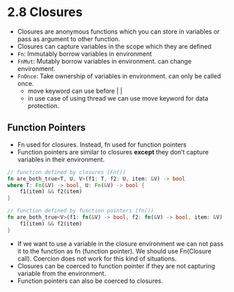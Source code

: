 # 2.8 Closures

- Closures are anonymous functions which you can store in variables or pass as argument to other function.
- Closures can capture variables in the scope which they are defined
- `Fn`: Immutably borrow variables in environment
- `FnMut`: Mutably borrow variables in environment. can change environment.
- `FnOnce`: Take ownership of variables in environment. can only be called once.
  - move keyword can use before | |
  - in use case of using thread we can use move keyword for data protection.

## Function Pointers

- Fn used for closures. Instead, fn used for function pointers
- Function pointers are similar to closures **except** they don’t capture variables in their environment.

```rust
// function defined by closures (Fn())
fn are_both_true<T, U, V>(f1: T, f2: U, item: &V) -> bool
where T: Fn(&V) -> bool, U: Fn(&V) -> bool {
    f1(item) && f2(item)
}

// function defined by function pointers (fn())
fn are_both_true<V>(f1: fn(&V) -> bool, f2: fn(&V) -> bool, item: &V) -> bool {
    f1(item) && f2(item)
}
```

- If we want to use a variable in the closure environment we can not pass it to the function as fn (function pointer). We should use Fn(Closure call). Coercion does not work for this kind of situations.
- Closures can be coerced to function pointer if they are not capturing variable from the environment.
- Function pointers can also be coerced to closures.
